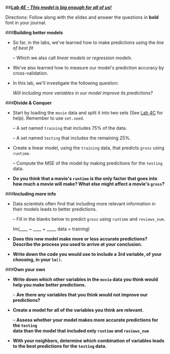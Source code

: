 ##***<u>Lab 4E - This model is big enough for all of us!</u>***

Directions: Follow along with the slides and answer the questions in **bold** font in your journal.

###**Building better models**
* So far, in the labs, we've learned how to make predictions using the *line of best fit*

    – Which we also call *linear models* or *regression models*.

* We've also learned how to measure our model's prediction accuracy by cross-validation.

* In this lab, we'll investigate the following question:

    *Will including more variables in our model improve its predictions?*

###**Divide & Conquer**

* Start by loading the ```movie``` data and split it into two sets (See [Lab 4C](lab4c.md) for help). Remember
to use ```set.seed```.

    – A set named ```training``` that includes 75% of the data.

    – A set named ```testing``` that includes the remaining 25%.

* Create a linear model, using the ```training``` data, that predicts ```gross``` using ```runtime```.

    – Compute the MSE of the model by making predictions for the ```testing``` data.

* **Do you think that a movie's ```runtime``` is the only factor that goes into how much a
movie will make? What else might affect a movie's ```gross```?**

###**Including more info**
* Data scientists often find that including more relevant information in their models leads to
better predictions.

    – Fill in the blanks below to predict ```gross``` using ```runtime``` and ```reviews_num```.

    lm(____ ~ ____ + ____, data = training)

* **Does this new model make more or less accurate predictions? Describe the process
you used to arrive at your conclusion.**

* **Write down the code you would use to include a 3rd variable, of your choosing, in
your ```lm()```.**

###**Own your own**
* **Write down which other variables in the ```movie``` data you think would help you make
better predictions.**

    – **Are there any variables that you think would not improve our predictions?**

* **Create a model for all of the variables you think are relevant.**

    – **Assess whether your model makes more accurate predictions for the ```testing```   
    data than the model that included only ```runtime``` and ```reviews_num```**

* **With your neighbors, determine which combination of variables leads to the best
predictions for the ```testing``` data.**